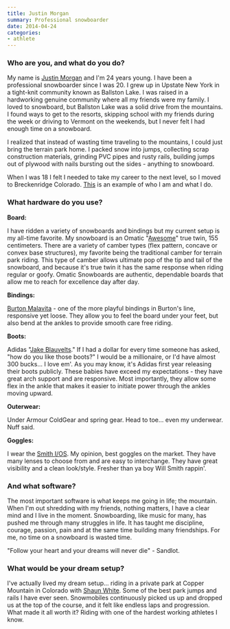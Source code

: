 ```yaml
---
title: Justin Morgan
summary: Professional snowboarder
date: 2014-04-24
categories:
- athlete
---
```


### Who are you, and what do you do?

My name is [Justin Morgan](http://justin-morgan.com/ "Justin's website.") and I'm 24 years young. I have been a professional snowboarder since I was 20. I grew up in Upstate New York in a tight-knit community known as Ballston Lake. I was raised in a hardworking genuine community where all my friends were my family. I loved to snowboard, but Ballston Lake was a solid drive from the mountains. I found ways to get to the resorts, skipping school with my friends during the week or driving to Vermont on the weekends, but I never felt I had enough time on a snowboard.

I realized that instead of wasting time traveling to the mountains, I could just bring the terrain park home. I packed snow into jumps, collecting scrap construction materials, grinding PVC pipes and rusty rails, building jumps out of plywood with nails bursting out the sides - anything to snowboard.

When I was 18 I felt I needed to take my career to the next level, so I moved to Breckenridge Colorado. [This](https://vimeo.com/39315500 "A video of Justin snowboarding.") is an example of who I am and what I do.

### What hardware do you use?

**Board:**

I have ridden a variety of snowboards and bindings but my current setup is my all-time favorite. My snowboard is an Omatic "[Awesome][awesome.2]" true twin, 155 centimeters. There are a variety of camber types (flex pattern, concave or convex base structures), my favorite being the traditional camber for terrain park riding. This type of camber allows ultimate pop of the tip and tail of the snowboard, and because it's true twin it has the same response when riding regular or goofy. Omatic Snowboards are authentic, dependable boards that allow me to reach for excellence day after day.

**Bindings:**

[Burton Malavita][malavita] - one of the more playful bindings in Burton's line, responsive yet loose. They allow you to feel the board under your feet, but also bend at the ankles to provide smooth care free riding. 

**Boots:**

Adidas "[Jake Blauvelts][the-blauvelt]." If I had a dollar for every time someone has asked, "how do you like those boots?" I would be a millionaire, or I'd have almost 300 bucks... I love em'. As you may know, it's Adidas first year releasing their boots publicly. These babies have exceed my expectations - they have great arch support and are responsive. Most importantly, they allow some flex in the ankle that makes it easier to initiate power through the ankles moving upward.

**Outerwear:**

Under Armour ColdGear and spring gear. Head to toe... even my underwear. Nuff said.

**Goggles:**

I wear the [Smith I/OS][i-os]. My opinion, best goggles on the market. They have many lenses to choose from and are easy to interchange. They have great visibility and a clean look/style. Fresher than ya boy Will Smith rappin'.

### And what software?

The most important software is what keeps me going in life; the mountain. When I'm out shredding with my friends, nothing matters, I have a clear mind and I live in the moment. Snowboarding, like music for many, has pushed me through many struggles in life. It has taught me discipline, courage, passion, pain and at the same time building many friendships. For me, no time on a snowboard is wasted time.

"Follow your heart and your dreams will never die" - Sandlot. 

### What would be your dream setup?

I've actually lived my dream setup... riding in a private park at Copper Mountain in Colorado with [Shaun White](https://twitter.com/@shaun_white "Shaun's Twitter account."). Some of the best park jumps and rails I have ever seen. Snowmobiles continuously picked us up and dropped us at the top of the course, and it felt like endless laps and progression. What made it all worth it? Riding with one of the hardest working athletes I know.

[awesome.2]: http://web.archive.org/web/20180115160539/http://omaticsnowboards.com:80/site/hardgoods_awesome.html "A snowboard."
[i-os]: http://www.smithoptics.com/Root/Discontinued/Goggles/I-OS/p/IS7BKWT13 "Snow goggles with interchangeable lenses."
[malavita]: http://web.archive.org/web/20140220070124/http://www.burton.com:80/default/malavita-snowboard-binding/W14-10549100.html "Snowboard bindings."
[the-blauvelt]: http://web.archive.org/web/20160303162358/http://www.adidas.com:80/com/apps/snowboarding/boots.php "Snowboarding boots."
